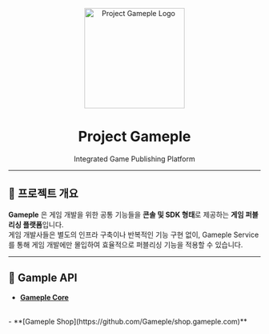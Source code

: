 <p align="center">
  <img src="https://avatars.githubusercontent.com/u/137741153?s=400&u=3012de160882666d6b35e75e93f67c98a147e949&v=4" alt="Project Gameple Logo" width="200"/>
</p>

<h1 align="center">Project Gameple</h1>
<p align="center">Integrated Game Publishing Platform</p>

---

## 📌 프로젝트 개요
**Gameple** 은 게임 개발을 위한 공통 기능들을 **콘솔 및 SDK 형태**로 제공하는 **게임 퍼블리싱 플랫폼**입니다.  
게임 개발사들은 별도의 인프라 구축이나 반복적인 기능 구현 없이, Gameple Service를 통해 게임 개발에만 몰입하여 효율적으로 퍼블리싱 기능을 적용할 수 있습니다.

---

## 🔄 Gample API
- **[Gameple Core](https://github.com/Gameple/core.gameple.com)** 
<br/>
- **[Gameple Shop](https://github.com/Gameple/shop.gameple.com)** 
